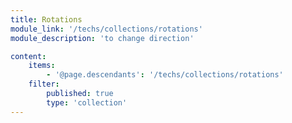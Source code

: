 ```yaml
---
title: Rotations
module_link: '/techs/collections/rotations'
module_description: 'to change direction'

content:
    items: 
        - '@page.descendants': '/techs/collections/rotations'
    filter:
        published: true
        type: 'collection'
---
```

